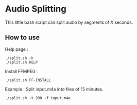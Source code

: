 # Audio Splitting
This little bash script can split audio by segments of _X_ seconds.

## How to use
Help page :
```
./split.sh -h
./split.sh HELP
```

Install FFMPEG :
```
./split.sh FF-INSTALL
```

Example : Split input.m4a into files of 15 minutes.
```
./split.sh -t 900 -f input.m4a
```
